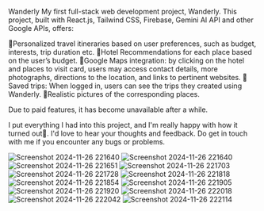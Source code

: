 Wanderly
My first full-stack web development project, Wanderly. This project, built with React.js, Tailwind CSS, Firebase, Gemini AI API and other Google APIs, offers:

📍Personalized travel itineraries based on user preferences, such as budget, interests, trip duration etc.
📍Hotel Recommendations for each place based on the user’s budget.
📍Google Maps integration: by clicking on the hotel and places to visit card, users may access contact details, more photographs, directions to the location, and links to pertinent websites.
📍Saved trips: When logged in, users can see the trips they created using Wanderly.
📍Realistic pictures of the corresponding places.

Due to paid features, it has become unavailable after a while.

I put everything I had into this project, and I'm really happy with how it turned out🫶.  I'd love to hear your thoughts and feedback. Do get in touch with me if you encounter any bugs or problems.

![Screenshot 2024-11-26 221640](https://github.com/user-attachments/assets/6530b224-ba2b-4c42-90b4-1be79aa1dca5)
![Screenshot 2024-11-26 221640](https://github.com/user-attachments/assets/85f72282-f322-45be-9f64-882e0745ed4a)
![Screenshot 2024-11-26 221651](https://github.com/user-attachments/assets/6c2a59c0-167a-434e-b5fc-22d981a46b1c)
![Screenshot 2024-11-26 221703](https://github.com/user-attachments/assets/cd8be3e8-a711-4899-b840-4638a38ea47b)
![Screenshot 2024-11-26 221728](https://github.com/user-attachments/assets/5896b351-f60e-4fc8-8b7b-778cd0059d7a)
![Screenshot 2024-11-26 221818](https://github.com/user-attachments/assets/efd5d800-a85b-422e-8ea1-20efd4ea2f3a)
![Screenshot 2024-11-26 221854](https://github.com/user-attachments/assets/34141a4d-d996-4501-821f-c1a85aacf0ec)
![Screenshot 2024-11-26 221905](https://github.com/user-attachments/assets/71c7f95c-3574-4156-b4c2-71e3f13810de)
![Screenshot 2024-11-26 221920](https://github.com/user-attachments/assets/bf795575-770b-463a-b166-f289f00cc1b8)
![Screenshot 2024-11-26 222018](https://github.com/user-attachments/assets/1289a78e-848d-4b38-84bb-745b74ef8112)
![Screenshot 2024-11-26 222042](https://github.com/user-attachments/assets/9f42298d-a7f8-4dd6-8c5b-10a93ce57bb7)
![Screenshot 2024-11-26 222114](https://github.com/user-attachments/assets/d19d9b3b-a7c0-43ed-8be1-32e80fb431c1)
